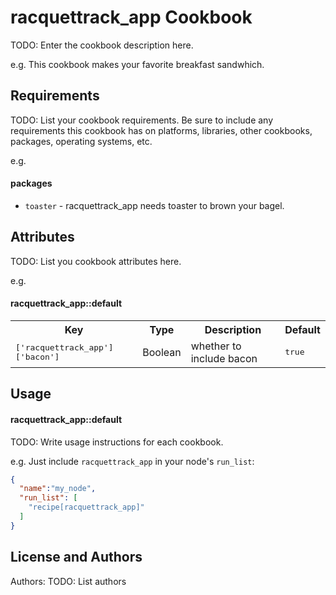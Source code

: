 racquettrack_app Cookbook
=========================
TODO: Enter the cookbook description here.

e.g.
This cookbook makes your favorite breakfast sandwhich.

Requirements
------------
TODO: List your cookbook requirements. Be sure to include any requirements this cookbook has on platforms, libraries, other cookbooks, packages, operating systems, etc.

e.g.
#### packages
- `toaster` - racquettrack_app needs toaster to brown your bagel.

Attributes
----------
TODO: List you cookbook attributes here.

e.g.
#### racquettrack_app::default
<table>
  <tr>
    <th>Key</th>
    <th>Type</th>
    <th>Description</th>
    <th>Default</th>
  </tr>
  <tr>
    <td><tt>['racquettrack_app']['bacon']</tt></td>
    <td>Boolean</td>
    <td>whether to include bacon</td>
    <td><tt>true</tt></td>
  </tr>
</table>

Usage
-----
#### racquettrack_app::default
TODO: Write usage instructions for each cookbook.

e.g.
Just include `racquettrack_app` in your node's `run_list`:

```json
{
  "name":"my_node",
  "run_list": [
    "recipe[racquettrack_app]"
  ]
}
```

License and Authors
-------------------
Authors: TODO: List authors

